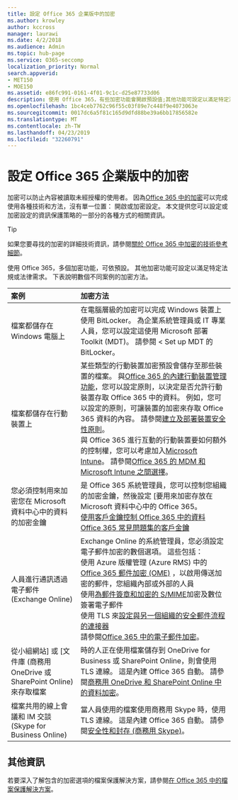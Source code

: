 ```yaml
---
title: 設定 Office 365 企業版中的加密
ms.author: krowley
author: kccross
manager: laurawi
ms.date: 4/2/2018
ms.audience: Admin
ms.topic: hub-page
ms.service: O365-seccomp
localization_priority: Normal
search.appverid:
- MET150
- MOE150
ms.assetid: e86fc991-0161-4f01-9c1c-d25e87733d06
description: 使用 Office 365，有些加密功能會開啟預設值;其他功能可設定以滿足特定法規或法律需求。
ms.openlocfilehash: 1bc4ceb7762c96f55c03f89e7c448f9e4073063e
ms.sourcegitcommit: 0017dc6a5f81c165d9dfd88be39a6bb17856582e
ms.translationtype: MT
ms.contentlocale: zh-TW
ms.lasthandoff: 04/23/2019
ms.locfileid: "32260791"
---
```

# <a name="set-up-encryption-in-office-365-enterprise"></a>設定 Office 365 企業版中的加密

加密可以防止內容被讀取未經授權的使用者。 因為[Office 365 中的加密](encryption.md)可以完成使用各種技術和方法，沒有單一位置： 開啟或加密設定。 本文提供您可以設定或加密設定的資訊保護策略的一部分的各種方式的相關資訊。
  
> [!TIP]
> 如果您要尋找的加密的詳細技術資訊，請參閱[關於 Office 365 中加密的技術參考細節](technical-reference-details-about-encryption.md)。
  
使用 Office 365，多個加密功能，可依預設。 其他加密功能可設定以滿足特定法規或法律需求。 下表說明數個不同案例的加密方法。
  
|**案例**|**加密方法**|
|:-----|:-----|
|檔案都儲存在 Windows 電腦上  <br/> |在電腦層級的加密可以完成 Windows 裝置上使用 BitLocker。 為企業系統管理員或 IT 專業人員，您可以設定這使用 Microsoft 部署 Toolkit (MDT)。 請參閱 < <b0>Set up MDT 的 BitLocker</b0>。  <br/> |
|檔案都儲存在行動裝置上  <br/> |某些類型的行動裝置加密預設會儲存至那些裝置的檔案。 與[Office 365 的內建行動裝置管理功能](https://support.office.com/article/a1da44e5-7475-4992-be91-9ccec25905b0)，您可以設定原則，以決定是否允許行動裝置存取 Office 365 中的資料。 例如，您可以設定的原則，可讓裝置的加密來存取 Office 365 資料的內容。 請參閱[建立及部署裝置安全性原則](https://support.office.com/article/d310f556-8bfb-497b-9bd7-fe3c36ea2fd6)。  <br/> 與 Office 365 進行互動的行動裝置要如何額外的控制權，您可以考慮加入[Microsoft Intune](https://aka.ms/qzln04)。 請參閱[Office 365 的 MDM 和 Microsoft Intune 之間選擇](https://support.office.com/article/c93d9ab9-efb2-4349-9b93-30c30562ee22)。  <br/> |
|您必須控制用來加密您在 Microsoft 資料中心中的資料的加密金鑰  <br/> | 是 Office 365 系統管理員，您可以控制您組織的加密金鑰，然後設定 [要用來加密存放在 Microsoft 資料中心中的 Office 365。  <br/> [使用客戶金鑰控制 Office 365 中的資料](controlling-your-data-using-customer-key.md) <br/> [Office 365 常見問題集的客戶金鑰](service-encryption-with-customer-key-faq.md) <br/> |
|人員進行通訊透過電子郵件 (Exchange Online)  <br/> | Exchange Online 的系統管理員，您必須設定電子郵件加密的數個選項。 這些包括：  <br/>  使用 Azure 版權管理 (Azure RMS) 中的[Office 365 郵件加密 (OME)](set-up-new-message-encryption-capabilities.md) ，以啟用傳送加密的郵件，您組織內部或外部的人員  <br/>  使用[為郵件簽章和加密的 S/MIME](https://aka.ms/c6dozg)加密及數位簽署電子郵件  <br/>  使用 TLS 來[設定與另一個組織的安全郵件流程的連接器](https://aka.ms/hs809p) <br/>  請參閱[Office 365 中的電子郵件加密](https://aka.ms/hic3f7)。  <br/> |
|從小組網站] 或 [文件庫 (商務用 OneDrive 或 SharePoint Online) 來存取檔案  <br/> |時的人正在使用檔案儲存到 OneDrive for Business 或 SharePoint Online，則會使用 TLS 連線。 這是內建 Office 365 自動。 請參閱[商務用 OneDrive 和 SharePoint Online 中的資料加密](https://go.microsoft.com/fwlink/?linkid=526379)。  <br/> |
|檔案共用的線上會議和 IM 交談 (Skype for Business Online)  <br/> |當人員使用的檔案使用商務用 Skype 時，使用 TLS 連線。 這是內建 Office 365 自動。 請參閱[安全性和封存 (商務用 Skype)](https://aka.ms/nuq4ws)。  <br/> |

## <a name="additional-information"></a>其他資訊

若要深入了解包含的加密選項的檔案保護解決方案，請參閱[在 Office 365 中的檔案保護解決方案](https://www.microsoft.com/en-us/download/details.aspx?id=55523)。